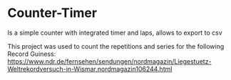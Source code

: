 # Counter-Timer
Is a simple counter with integrated timer and laps, allows to export to csv

This project was used to count the repetitions and series for the following Record Guiness:
https://www.ndr.de/fernsehen/sendungen/nordmagazin/Liegestuetz-Weltrekordversuch-in-Wismar,nordmagazin106244.html
